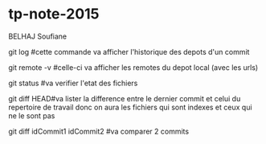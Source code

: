 # tp-note-2015
BELHAJ Soufiane

git log #cette commande va afficher l'historique des depots d'un commit

git remote -v #celle-ci va afficher les remotes du depot local (avec les urls)

git status #va verifier l'etat des fichiers

git diff HEAD#va lister la difference entre le dernier commit et celui du repertoire de travail donc on aura les fichiers qui sont indexes et ceux qui ne le sont pas

git diff idCommit1 idCommit2 #va comparer 2 commits


